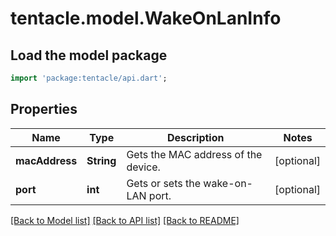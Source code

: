 # tentacle.model.WakeOnLanInfo

## Load the model package
```dart
import 'package:tentacle/api.dart';
```

## Properties
Name | Type | Description | Notes
------------ | ------------- | ------------- | -------------
**macAddress** | **String** | Gets the MAC address of the device. | [optional] 
**port** | **int** | Gets or sets the wake-on-LAN port. | [optional] 

[[Back to Model list]](../README.md#documentation-for-models) [[Back to API list]](../README.md#documentation-for-api-endpoints) [[Back to README]](../README.md)


